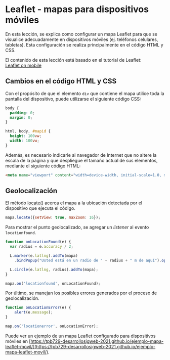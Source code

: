 # Leaflet - mapas para dispositivos móviles
En esta lección, se explica como configurar un mapa Leaflet para que se visualice adecuadamente en dispositivos móviles (ej. teléfonos celulares, tabletas). Esta configuración se realiza principalmente en el código HTML y CSS.

El contenido de esta lección está basado en el tutorial de Leaflet:  
[Leaflet on mobile](https://leafletjs.com/examples/mobile/)

## Cambios en el código HTML y CSS
Con el propósito de que el elemento ```div``` que contiene el mapa utilice toda la pantalla del dispositivo, puede utilizarse el siguiente código CSS:

```css
body {
  padding: 0;
  margin: 0;
}

html, body, #mapid {
  height: 100vw;
  width: 100vw;
}
```

Además, es necesario indicarle al navegador de Internet que no altere la escala de la página y que despliegue el tamaño actual de sus elementos, mediante el siguiente código HTML:

```html
<meta name="viewport" content="width=device-width, initial-scale=1.0, maximum-scale=1.0, user-scalable=no" />
```

## Geolocalización
El método [locate()](https://leafletjs.com/reference-1.7.1.html#map-locate) acerca el mapa a la ubicación detectada por el dispositivo que ejecuta el código.

```javascript
mapa.locate({setView: true, maxZoom: 16});
```

Para mostrar el punto geolocalizado, se agregar un *listener* al evento ```locationfound```.

```javascript
function onLocationFound(e) {
  var radius = e.accuracy / 2;

  L.marker(e.latlng).addTo(mapa)
    .bindPopup("Usted está en un radio de " + radius + " m de aquí").openPopup();

  L.circle(e.latlng, radius).addTo(mapa);
}

mapa.on('locationfound', onLocationFound);  
```

Por último, se manejan los posibles errores generados por el proceso de geolocalización.

```javascript
function onLocationError(e) {
    alert(e.message);
}

map.on('locationerror', onLocationError);
```

Puede ver un ejemplo de un mapa Leaflet configurado para dispositivos móviles en [https://tpb729-desarrollosigweb-2021.github.io/ejemplo-mapa-leaflet-movil/](https://tpb729-desarrollosigweb-2021.github.io/ejemplo-mapa-leaflet-movil/).
